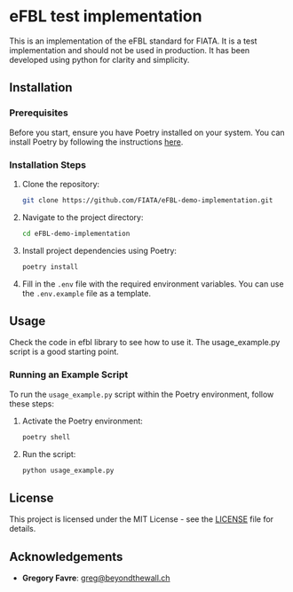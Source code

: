 # eFBL test implementation

This is an implementation of the eFBL standard for FIATA. It is a test implementation and should not be used in
production.
It has been developed using python for clarity and simplicity.


## Installation

### Prerequisites

Before you start, ensure you have Poetry installed on your system. You can install Poetry by following the
instructions [here](https://python-poetry.org/docs/#installation).

### Installation Steps

1. Clone the repository:

    ```bash
    git clone https://github.com/FIATA/eFBL-demo-implementation.git
    ```

2. Navigate to the project directory:

    ```bash
    cd eFBL-demo-implementation
    ```

3. Install project dependencies using Poetry:

    ```bash
    poetry install
    ```

4. Fill in the `.env` file with the required environment variables. You can use the `.env.example` file as a template.


## Usage

Check the code in efbl library to see how to use it. The usage_example.py script is a good starting point.


### Running an Example Script

To run the `usage_example.py` script within the Poetry environment, follow these steps:

1. Activate the Poetry environment:

    ```bash
    poetry shell
    ```

2. Run the script:

    ```bash
    python usage_example.py
    ```

## License

This project is licensed under the MIT License - see the [LICENSE](LICENSE) file for details.

## Acknowledgements

- **Gregory Favre**: greg@beyondthewall.ch
